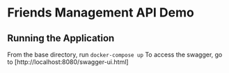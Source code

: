 # Friends Management API Demo

## Running the Application

From the base directory, run `docker-compose up`
To access the swagger, go to [http://localhost:8080/swagger-ui.html]